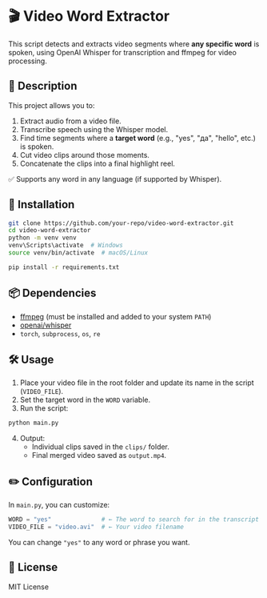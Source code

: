 # 🎬 Video Word Extractor

This script detects and extracts video segments where **any specific word** is spoken, using OpenAI Whisper for transcription and ffmpeg for video processing.

## 📌 Description

This project allows you to:

1. Extract audio from a video file.
2. Transcribe speech using the Whisper model.
3. Find time segments where a **target word** (e.g., "yes", "да", "hello", etc.) is spoken.
4. Cut video clips around those moments.
5. Concatenate the clips into a final highlight reel.

✅ Supports any word in any language (if supported by Whisper).

## 🚀 Installation

```bash
git clone https://github.com/your-repo/video-word-extractor.git
cd video-word-extractor
python -m venv venv
venv\Scripts\activate  # Windows
source venv/bin/activate  # macOS/Linux

pip install -r requirements.txt
```

## 📦 Dependencies

- [ffmpeg](https://ffmpeg.org/) (must be installed and added to your system `PATH`)
- [openai/whisper](https://github.com/openai/whisper)
- `torch`, `subprocess`, `os`, `re`

## 🛠 Usage

1. Place your video file in the root folder and update its name in the script (`VIDEO_FILE`).
2. Set the target word in the `WORD` variable.
3. Run the script:

```bash
python main.py
```

4. Output:
   - Individual clips saved in the `clips/` folder.
   - Final merged video saved as `output.mp4`.

## ✏️ Configuration

In `main.py`, you can customize:

```python
WORD = "yes"              # ← The word to search for in the transcript
VIDEO_FILE = "video.avi"  # ← Your video filename
```

You can change `"yes"` to any word or phrase you want.

## 📄 License

MIT License